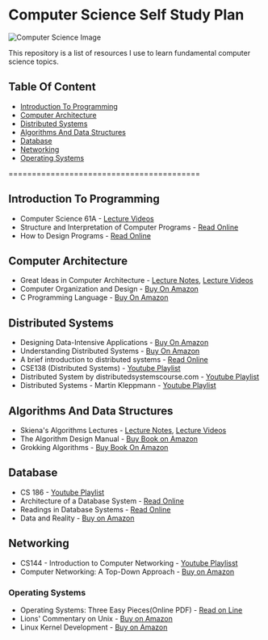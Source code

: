 # Computer Science Self Study Plan

![Computer Science Image](https://cdn0.tnwcdn.com/wp-content/blogs.dir/1/files/2017/09/bUcvrRc-1-796x398.jpg)

This repository is a list of resources I use to learn fundamental computer science topics.

## Table Of Content

- [Introduction To Programming](#introduction-to-programming)
- [Computer Architecture](#computer-architecture)
- [Distributed Systems](#distributed-systems)
- [Algorithms And Data Structures](#algorithms-and-data-structures)
- [Database](#database)
- [Networking](#networking)
- [Operating Systems](#operating-systems)

=========================================

## Introduction To Programming
- Computer Science 61A - [Lecture Videos](https://archive.org/details/ucberkeley-webcast-PL3E89002AA9B9879E?sort=titleSorter)
- Structure and Interpretation of Computer Programs - [Read Online](https://sarabander.github.io/sicp/html/index.xhtml)
- How to Design Programs - [Read Online](https://htdp.org/)
## Computer Architecture

- Great Ideas in Computer Architecture - [Lecture Notes](http://inst.eecs.berkeley.edu/~cs61c/sp15/), [Lecture Videos](https://archive.org/details/ucberkeley-webcast-PL-XXv-cvA_iCl2-D-FS5mk0jFF6cYSJs_)
- Computer Organization and Design - [Buy On Amazon](https://www.amazon.com/Computer-Organization-Design-Fifth-Architecture/dp/0124077269?pldnSite=1)
- C Programming Language - [Buy On Amazon](https://amzn.to/3Va945T)

## Distributed Systems
- Designing Data-Intensive Applications - [Buy On Amazon](https://amzn.to/3AjOHJG)
- Understanding Distributed Systems - [Buy On Amazon](https://amzn.to/3KuTDjH)
- A brief introduction to distributed systems - [Read Online](https://link.springer.com/content/pdf/10.1007%2Fs00607-016-0508-7.pdf)
- CSE138 (Distributed Systems) - [Youtube Playlist](https://bit.ly/352uPze)
- Distributed System by distributedsystemscourse.com - [Youtube Playlist](https://bit.ly/3nP0L0K)
- Distributed Systems - Martin Kleppmann - [Youtube Playlist](https://bit.ly/3An8vfn)

## Algorithms And Data Structures

- Skiena's Algorithms Lectures - [Lecture Notes](https://bit.ly/2Miw0zL), [Lecture Videos](https://bit.ly/2MKtf74)
- The Algorithm Design Manual - [Buy Book on Amazon](https://amzn.to/2MkzLRP)
- Grokking Algorithms - [Buy Book On Amazon](https://amzn.to/2Ku6AKe)

## Database

- CS 186 - [Youtube Playlist](https://www.youtube.com/playlist?list=PLYp4IGUhNFmw8USiYMJvCUjZe79fvyYge)
- Architecture of a Database System - [Read Online](https://dsf.berkeley.edu/papers/fntdb07-architecture.pdf)
- Readings in Database Systems - [Read Online](http://www.redbook.io/)
- Data and Reality - [Buy on Amazon](https://amzn.to/3Vc3vE3)
## Networking

- CS144 - Introduction to Computer Networking - [Youtube Playlisst](https://www.youtube.com/playlist?list=PLoCMsyE1cvdWKsLVyf6cPwCLDIZnOj0NS)
- Computer Networking: A Top-Down Approach - [Buy on Amazon](https://amzn.to/3gAKfRB)
### Operating Systems

- Operating Systems: Three Easy Pieces(Online PDF) - [Read on Line](http://pages.cs.wisc.edu/~remzi/OSTEP/)
- Lions' Commentary on Unix - [Buy on Amazon](https://amzn.to/2MiIg2P)
- Linux Kernel Development - [Buy on Amazon](https://amzn.to/3VdgR2M)

